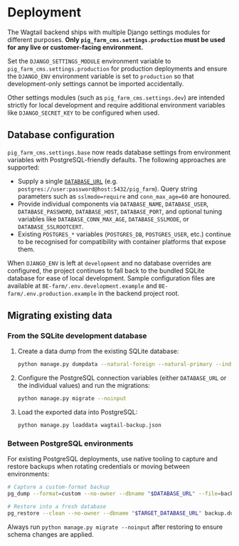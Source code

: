 # Deployment

The Wagtail backend ships with multiple Django settings modules for different purposes. **Only `pig_farm_cms.settings.production` must be used for any live or customer-facing environment.**

Set the `DJANGO_SETTINGS_MODULE` environment variable to `pig_farm_cms.settings.production` for production deployments and ensure the `DJANGO_ENV` environment variable is set to `production` so that development-only settings cannot be imported accidentally.

Other settings modules (such as `pig_farm_cms.settings.dev`) are intended strictly for local development and require additional environment variables like `DJANGO_SECRET_KEY` to be configured when used.

## Database configuration

`pig_farm_cms.settings.base` now reads database settings from environment variables with PostgreSQL-friendly defaults. The following approaches are supported:

- Supply a single [`DATABASE_URL`](https://www.postgresql.org/docs/current/libpq-connect.html#LIBPQ-CONNSTRING) (e.g. `postgres://user:password@host:5432/pig_farm`). Query string parameters such as `sslmode=require` and `conn_max_age=60` are honoured.
- Provide individual components via `DATABASE_NAME`, `DATABASE_USER`, `DATABASE_PASSWORD`, `DATABASE_HOST`, `DATABASE_PORT`, and optional tuning variables like `DATABASE_CONN_MAX_AGE`, `DATABASE_SSLMODE`, or `DATABASE_SSLROOTCERT`.
- Existing `POSTGRES_*` variables (`POSTGRES_DB`, `POSTGRES_USER`, etc.) continue to be recognised for compatibility with container platforms that expose them.

When `DJANGO_ENV` is left at `development` and no database overrides are configured, the project continues to fall back to the bundled SQLite database for ease of local development. Sample configuration files are available at `BE-farm/.env.development.example` and `BE-farm/.env.production.example` in the backend project root.

## Migrating existing data

### From the SQLite development database

1. Create a data dump from the existing SQLite database:
   ```bash
   python manage.py dumpdata --natural-foreign --natural-primary --indent 2 > wagtail-backup.json
   ```
2. Configure the PostgreSQL connection variables (either `DATABASE_URL` or the individual values) and run the migrations:
   ```bash
   python manage.py migrate --noinput
   ```
3. Load the exported data into PostgreSQL:
   ```bash
   python manage.py loaddata wagtail-backup.json
   ```

### Between PostgreSQL environments

For existing PostgreSQL deployments, use native tooling to capture and restore backups when rotating credentials or moving between environments:

```bash
# Capture a custom-format backup
pg_dump --format=custom --no-owner --dbname "$DATABASE_URL" --file=backup.dump

# Restore into a fresh database
pg_restore --clean --no-owner --dbname "$TARGET_DATABASE_URL" backup.dump
```

Always run `python manage.py migrate --noinput` after restoring to ensure schema changes are applied.
